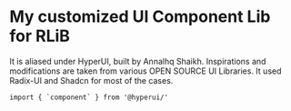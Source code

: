# My customized UI Component Lib for RLiB 

It is aliased under HyperUI, built by Annalhq Shaikh.
Inspirations and modifications are taken from various OPEN SOURCE UI Libraries. It used Radix-UI and Shadcn for most of the cases. 

```
import { `component` } from '@hyperui/'
```
